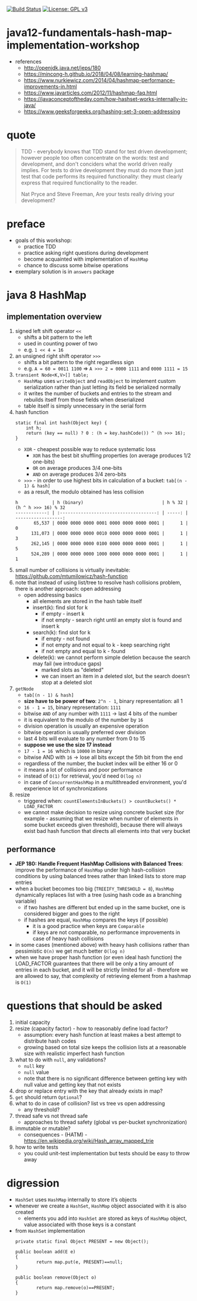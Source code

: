 [![Build Status](https://app.travis-ci.com/mtumilowicz/java12-fundamentals-hash-map-implementation-workshop.svg?branch=master)](https://travis-ci.com/mtumilowicz/java12-fundamentals-hash-map-implementation-workshop)
[![License: GPL v3](https://img.shields.io/badge/License-GPLv3-blue.svg)](https://www.gnu.org/licenses/gpl-3.0)

# java12-fundamentals-hash-map-implementation-workshop

* references
    * http://openjdk.java.net/jeps/180
    * https://mincong-h.github.io/2018/04/08/learning-hashmap/
    * https://www.nurkiewicz.com/2014/04/hashmap-performance-improvements-in.html
    * https://www.javarticles.com/2012/11/hashmap-faq.html
    * https://javaconceptoftheday.com/how-hashset-works-internally-in-java/
    * https://www.geeksforgeeks.org/hashing-set-3-open-addressing

# quote
> TDD - everybody knows that TDD stand for test driven development; however people too often concentrate on the 
words: test and development, and don't conciders what the world driven really implies. For tests to drive 
development they must do more than just test that code performs its required functionality: they must clearly 
express that required functionality to the reader.  
>
> Nat Pryce and Steve Freeman, Are your tests really driving  your development?

# preface
* goals of this workshop:
    * practice TDD
    * practice asking right questions during development
    * become acquainted with implementation of `HashMap` 
    * chance to discuss some bitwise operations
* exemplary solution is in `answers` package

# java 8 HashMap
## implementation overview
1. signed left shift operator `<<` 
    * shifts a bit pattern to the left
    * used in counting power of two
    * e.g. `1 << 4 = 16`
1.  an unsigned right shift operator `>>>`
    * shifts a bit pattern to the right regardless sign
    * e.g. `A = 60 = 0011 1100` => `A >>> 2 = 0000 1111` and `0000 1111 = 15`    
1. `transient Node<K,V>[] table;`
    * `HashMap` uses `writeObject` and `readObject` to implement custom serialization rather than 
    just letting its field be serialized normally
    * it writes the number of buckets and entries to the stream and rebuilds itself from those fields 
    when deserialized
    * table itself is simply unnecessary in the serial form
1. hash function
    ```
    static final int hash(Object key) {
        int h;
        return (key == null) ? 0 : (h = key.hashCode()) ^ (h >>> 16);
    }
    ```    
    * `XOR` - cheapest possible way to reduce systematic loss
        * `XOR` has the best bit shuffling properties (on average produces 1/2 one-bits)
        * `OR` on average produces 3/4 one-bits 
        * `AND` on average produces 3/4 zero-bits
    * `>>>` - in order to use highest bits in calculation of a bucket: `tab[(n - 1) & hash]`
    * as a result, the modulo obtained has less collision
    ```
    h             | h (binary)                              | h % 32 | (h ^ h >>> 16) % 32
    ------------: | :-------------------------------------: | -----: | ------------------:
           65,537 | 0000 0000 0000 0001 0000 0000 0000 0001 |      1 |                   0
          131,073 | 0000 0000 0000 0010 0000 0000 0000 0001 |      1 |                   3
          262,145 | 0000 0000 0000 0100 0000 0000 0000 0001 |      1 |                   5
          524,289 | 0000 0000 0000 1000 0000 0000 0000 0001 |      1 |                   1
    ```
1. small number of collisions is virtually inevitable: https://github.com/mtumilowicz/hash-function
1. note that instead of using list/tree to resolve hash collisions problem, there is another approach: open addressing
    * open addressing basics
        * all elements are stored in the hash table itself
        * insert(k): find slot for k
            * if empty - insert k
            * if not empty - search right until an empty slot is found and insert k
        * search(k): find slot for k
            * if empty - not found
            * if not empty and not equal to k - keep searching right
            * if not empty and equal to k - found
        * delete(k): we cannot perform simple deletion because the search may fail (we introduce gaps)
            * marked slots as "deleted"
            * we can insert an item in a deleted slot, but the search doesn’t stop at a deleted slot
1. `getNode`
    * `tab[(n - 1) & hash]`
    * **size have to be power of two**: `2^n - 1`, binary representation: all 1 
    * `16 - 1 = 15`, binary representation: `1111`
    * bitwise `AND` of any number with `1111` -> last 4 bits of the number
    * it is equivalent to the modulo of the number by `16`
    * division operation is usually an expensive operation
    * bitwise operation is usually preferred over division
    * last 4 bits will evaluate to any number from  0 to 15
    * **suppose we use the size 17 instead**
    * `17 - 1 = 16 `which is `10000` in binary 
    * bitwise AND with `16` -> lose all bits except the 5th bit from the end
    * regardless of the number, the bucket index will be either 16 or 0
    * it means a lot of collisions and poor performance
    * instead of `O(1)` for retrieval, you'd need `O(log n)`
    * in case of `ConcurrentHashMap` in a multithreaded environment, you'd experience lot of synchronizations
1. resize
    * triggered when: `countElementsInBuckets() > countBuckets() * LOAD_FACTOR`
    * we cannot make decision to resize using concrete bucket size (for example - assuming that we resize 
    when number of elements in some bucket exceeds given threshold), because there will always exist bad
    hash function that directs all elements into that very bucket
## performance
* **JEP 180: Handle Frequent HashMap Collisions with Balanced Trees**: improve the performance of 
`HashMap` under high hash-collision conditions by using balanced trees rather than linked lists to store map 
entries
* when a bucket becomes too big (`TREEIFY_THRESHOLD = 8`), `HashMap` dynamically replaces list
with a tree (using hash code as a branching variable)
    * if two hashes are different but ended up in the same bucket, one is considered bigger and goes to the right 
    * if hashes are equal, `HashMap` compares the keys (if possible) 
      * it is a good practice when keys are `Comparable`
      * if keys are not comparable, no performance improvements in case of heavy hash collisions
* in some cases (mentioned above) with heavy hash collisions rather than pessimistic `O(n)` we 
get much better `O(log n)`
* when we have proper hash function (or even ideal hash function) the LOAD_FACTOR guarantees that there will be only a tiny amount
of entries in each bucket, and it will be strictly limited for all - therefore we are allowed to say, that complexity of retrieving
element from a hashmap is `O(1)`

# questions that should be asked
1. initial capacity
1. resize (capacity factor) - how to reasonably define load factor?
    * assumption: every hash function at least makes a best attempt to distribute hash codes
    * growing based on total size keeps the collision lists at a reasonable size with realistic imperfect 
    hash function
1. what to do with `null`, any validations?
    * `null` key
    * `null` value
    * note that there is no significant difference between getting key with null value and getting key that
    not exists
1. drop or replace entry with the key that already exists in map?
1. `get` should return `Optional`?
1. what to do in case of collision? list vs tree vs open addressing
    * any threshold?
1. thread safe vs not thread safe
    * approaches to thread safety (global vs per-bucket synchronization)
1. immutable or mutable?
    * consequences - (HATM) - https://en.wikipedia.org/wiki/Hash_array_mapped_trie
1. how to write tests
    * you could unit-test implementation but tests should be easy to throw away
# digression
* `HashSet` uses `HashMap` internally to store it’s objects 
* whenever we create a `HashSet`, `HashMap` object associated with it is also created
    * elements you add into `HashSet` are stored as keys of `HashMap` object, value associated with those 
    keys is a constant
* from `HashSet` implementation
    ```
    private static final Object PRESENT = new Object();
    
    public boolean add(E e)
    {
            return map.put(e, PRESENT)==null;
    }
    
    public boolean remove(Object o)
    {
            return map.remove(o)==PRESENT;
    }
    ```
